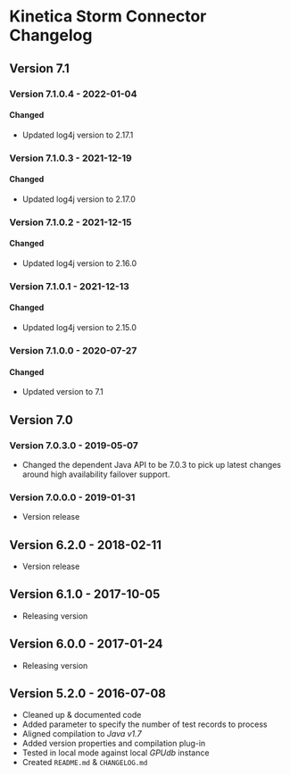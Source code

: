 # Kinetica Storm Connector Changelog


## Version 7.1

### Version 7.1.0.4 - 2022-01-04

#### Changed
-   Updated log4j version to 2.17.1


### Version 7.1.0.3 - 2021-12-19

#### Changed
-   Updated log4j version to 2.17.0


### Version 7.1.0.2 - 2021-12-15

#### Changed
-   Updated log4j version to 2.16.0


### Version 7.1.0.1 - 2021-12-13

#### Changed
-   Updated log4j version to 2.15.0


### Version 7.1.0.0 - 2020-07-27

#### Changed
-   Updated version to 7.1


## Version 7.0

### Version 7.0.3.0 - 2019-05-07

-   Changed the dependent Java API to be 7.0.3
    to pick up latest changes around high availability
    failover support.

### Version 7.0.0.0 - 2019-01-31

-   Version release


## Version 6.2.0 - 2018-02-11

-   Version release


## Version 6.1.0 - 2017-10-05

-   Releasing version


## Version 6.0.0 - 2017-01-24

-   Releasing version


## Version 5.2.0 - 2016-07-08

-   Cleaned up & documented code
-   Added parameter to specify the number of test records to process
-   Aligned compilation to *Java v1.7*
-   Added version properties and compilation plug-in
-   Tested in local mode against local *GPUdb* instance
-   Created ``README.md`` & ``CHANGELOG.md``
